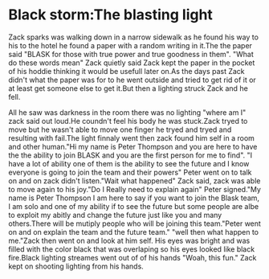 # Black storm:The blasting light


<p>Zack sparks was walking down in a narrow sidewalk as he found his way to his to the hotel he found a paper with a random writing
in it.The the paper said "BLASK for those with true power and true goodness in them".
"What do these words mean" Zack quietly said 
Zack kept the paper in the pocket of his hoddie thinking it would be usefull later on.As the days past Zack didn't what the paper
was for to he went outside and tried to get rid of it or at least get someone else to get it.But then a lighting struck Zack and 
he fell.</p><p>All he saw was darkness in the room there was no lighting "where am I" zack said out loud.He coundn't feel his body
he was stuck.Zack tryed to move but he wasn't able to move one finger he tryed and tryed and resulting with fail.The light finnaly
went then zack found him self in a room and other human."Hi my name is Peter Thompson and you are here to have the the ability to 
join BLASK and you are the first person for me to find".
"I have a lot of ability one of them is the ability to see the future and I know everyone is going to join the team and their powers"
Peter went on to talk on and on zack didn't listen."Wait what happened" Zack said, zack was able to move again to his joy."Do I 
Really need to explain again" Peter signed."My name is Peter Thompson I am here to say if you want to join the Blask team, I am 
solo and one of my ability if to see the future but some people are albe to exploit my abitly and change the future just like you 
and many others.There will be mutiply people who will be joining this team."Peter went on and on explain the team and the future 
team."
"well then what happen to me."Zack then went on and look at him self. His eyes was bright and was filled with the color black that
was overlaping so his eyes looked like black fire.Black lighting streames went out of of his hands "Woah, this fun." Zack kept on
shooting lighting from his hands.<p>
  
